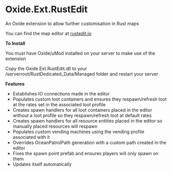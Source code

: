 # Oxide.Ext.RustEdit
An Oxide extension to allow further customisation in Rust maps

You can find the map editor at [rustedit.io](https://www.rustedit.io "rustedit.io")

**To Install**

You must have Oxide/uMod installed on your server to make use of the extension

Copy the Oxide.Ext.RustEdit.dll to your /serverroot/RustDedicated_Data/Managed folder and restart your server

**Features**
* Establishes IO connections made in the editor
* Populates custom loot containers and ensures they respawn/refresh loot at the rates set in the associated loot profile
* Creates spawn handlers for all loot containers placed in the editor without a loot profile so they respawn/refresh loot at default rates
* Creates spawn handlers for all resource entities placed in the editor so manually placed resources will respawn
* Populates custom vending machines using the vending profile associated with it
* Overrides OceanPatrolPath generation with a custom path created in the editor
* Fixes the spawn point prefab and ensures players will only spawn on them
* Updates itself automatically
